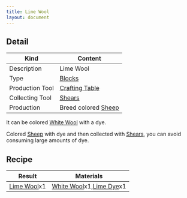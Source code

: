 ```yaml
---
title: Lime Wool
layout: document
---
```

## Detail

|Kind|Content|
|---|---|
|Description|Lime Wool|
|Type|[Blocks](Blocks)|
|Production Tool|[Crafting Table](Crafting_Table)|
|Collecting Tool|[Shears](Shears)|
|Production|Breed colored [Sheep](Sheep)|

It can be colored [White Wool](White_Wool) with a dye.

Colored [Sheep](Sheep) with dye and then collected with [Shears](Shears), you can avoid consuming large amounts of dye.

## Recipe

|Result|Materials|
|---|---|
|[Lime Wool](Lime_Wool)x1|[White Wool](White_Wool)x1,[Lime Dye](Lime_Dye)x1|
